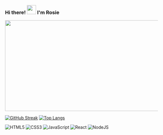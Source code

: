 ### Hi there! <img src="https://media.giphy.com/media/hvRJCLFzcasrR4ia7z/giphy.gif" width="30px"/> I'm Rosie 
<div align="center">
<img src=https://media.giphy.com/media/L8K62iTDkzGX6/giphy.gif width="600" height="300"/>
</div>


[![GitHub Streak](http://github-readme-streak-stats.herokuapp.com?user=Sariolka&theme=transparent&hide_border=false)](https://git.io/streak-stats)
[![Top Langs](https://github-readme-stats.vercel.app/api/top-langs/?username=Sariolka&layout=compact)](https://github.com/anuraghazra/github-readme-stats)

![HTML5](https://img.shields.io/badge/html5-%23E34F26.svg?style=for-the-badge&logo=html5&logoColor=white)
![CSS3](https://img.shields.io/badge/css3-%231572B6.svg?style=for-the-badge&logo=css3&logoColor=white)
![JavaScript](https://img.shields.io/badge/javascript-%23323330.svg?style=for-the-badge&logo=javascript&logoColor=%23F7DF1E)
![React](https://img.shields.io/badge/react-%2320232a.svg?style=for-the-badge&logo=react&logoColor=%2361DAFB)
![NodeJS](https://img.shields.io/badge/node.js-6DA55F?style=for-the-badge&logo=node.js&logoColor=white)

<img src="https://komarev.com/ghpvc/?username=Sariolka&style=flat-square&color=grey" alt=""/>
